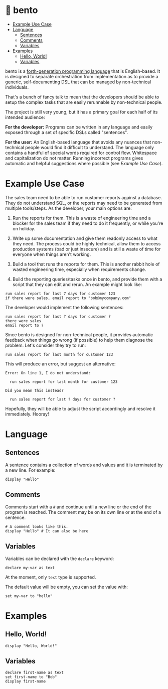 # 🍱 bento

   * [Example Use Case](#example-use-case)
   * [Language](#language)
      * [Sentences](#sentences)
      * [Comments](#comments)
      * [Variables](#variables)
   * [Examples](#examples)
      * [Hello, World!](#hello-world)
      * [Variables](#variables-1)

bento is a
[forth-generation programming language](https://en.wikipedia.org/wiki/Fourth-generation_programming_language)
that is English-based. It is designed to separate orchestration from
implementation as to provide a generic, self-documenting DSL that can be managed
by non-technical individuals.

That's a bunch of fancy talk to mean that the developers should be able to setup
the complex tasks that are easily rerunnable by non-technical people.

The project is still very young, but it has a primary goal for each half of its
intended audience:

**For the developer:** Programs can be written in any language and easily
exposed through a set of specific DSLs called "sentences".

**For the user:** An English-based language that avoids any nuances that
non-technical people would find it difficult to understand. The language only
contains a handful of special words required for control flow. Whitespace and
capitalization do not matter. Running incorrect programs gives automatic and
helpful suggestions where possible (see *Example Use Case*).

# Example Use Case

The sales team need to be able to run customer reports against a database. They
do not understand SQL, or the reports may need to be generated from multiple
tools/steps. As the developer, your main options are:

1. Run the reports for them. This is a waste of engineering time and a blocker
for the sales team if they need to do it frequently, or while you're on holiday.

2. Write up some documentation and give them readonly access to what they need.
The process could be highly technical, allow them to access production systems
(bad or just insecure) and is still a waste of time for everyone when things
aren't working.

3. Build a tool that runs the reports for them. This is another rabbit hole of
wasted engineering time, especially when requirements change.

4. Build the reporting queries/tasks once in bento, and provide them with a
script that they can edit and rerun. An example might look like:

```
run sales report for last 7 days for customer 123
if there were sales, email report to "bob@mycompany.com"
```

The developer would implement the following sentences:

```
run sales report for last ? days for customer ?
there were sales
email report to ?
```

Since bento is designed for non-technical people, it provides automatic feedback
when things go wrong (if possible) to help them diagnose the problem. Let's
consider they try to run:

```
run sales report for last month for customer 123
```

This will produce an error, but suggest an alternative:

```
Error: On line 1, I do not understand:

  run sales report for last month for customer 123

Did you mean this instead?

  run sales report for last ? days for customer ?
```

Hopefully, they will be able to adjust the script accordingly and resolve it
immediately. Hooray!

# Language

## Sentences

A sentence contains a collection of words and values and it is terminated by a
new line. For example:

```
display "Hello"
```

## Comments

Comments start with a `#` and continue until a new line or the end of the
program is reached. The comment may be on its own line or at the end of a
sentence.

```
# A comment looks like this.
display "Hello" # It can also be here
```

## Variables

Variables can be declared with the `declare` keyword:

```
declare my-var as text
```

At the moment, only `text` type is supported.

The default value will be empty, you can set the value with:

```
set my-var to "hello"
```

# Examples

## Hello, World!

```
display "Hello, World!"
```

## Variables

```
declare first-name as text
set first-name to "Bob"
display first-name
```
